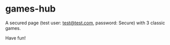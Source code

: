 # games-hub

A secured page (test user: test@test.com, password: Secure) with 3 classic games.

Have fun!
